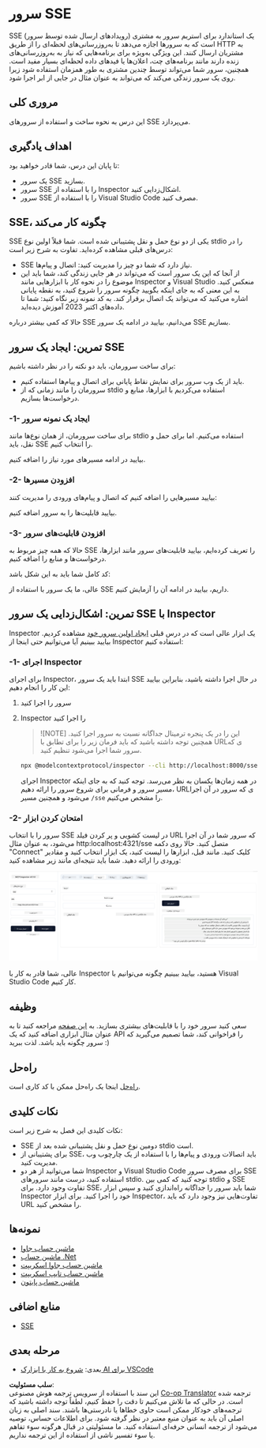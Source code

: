 <!--
CO_OP_TRANSLATOR_METADATA:
{
  "original_hash": "0a8086dc4bf89448f83e7936db972c42",
  "translation_date": "2025-05-17T11:26:44+00:00",
  "source_file": "03-GettingStarted/05-sse-server/README.md",
  "language_code": "fa"
}
-->
# سرور SSE

SSE (رویدادهای ارسال شده توسط سرور) یک استاندارد برای استریم سرور به مشتری است که به سرورها اجازه می‌دهد تا به‌روزرسانی‌های لحظه‌ای را از طریق HTTP به مشتریان ارسال کنند. این ویژگی به‌ویژه برای برنامه‌هایی که نیاز به به‌روزرسانی‌های زنده دارند مانند برنامه‌های چت، اعلان‌ها یا فیدهای داده لحظه‌ای بسیار مفید است. همچنین، سرور شما می‌تواند توسط چندین مشتری به طور همزمان استفاده شود زیرا روی یک سرور زندگی می‌کند که می‌تواند به عنوان مثال در جایی از ابر اجرا شود.

## مروری کلی

این درس به نحوه ساخت و استفاده از سرورهای SSE می‌پردازد.

## اهداف یادگیری

تا پایان این درس، شما قادر خواهید بود:

- یک سرور SSE بسازید.
- سرور SSE را با استفاده از Inspector اشکال‌زدایی کنید.
- سرور SSE را با استفاده از Visual Studio Code مصرف کنید.

## SSE، چگونه کار می‌کند

SSE یکی از دو نوع حمل و نقل پشتیبانی شده است. شما قبلاً اولین نوع stdio را در درس‌های قبلی مشاهده کرده‌اید. تفاوت به شرح زیر است:

- SSE نیاز دارد که شما دو چیز را مدیریت کنید: اتصال و پیام‌ها.
- از آنجا که این یک سرور است که می‌تواند در هر جایی زندگی کند، شما باید این موضوع را در نحوه کار با ابزارهایی مانند Inspector و Visual Studio منعکس کنید. به این معنی که به جای اینکه بگویید چگونه سرور را شروع کنید، به نقطه پایانی اشاره می‌کنید که می‌تواند یک اتصال برقرار کند. به کد نمونه زیر نگاه کنید:
شما تا داده‌های اکتبر 2023 آموزش دیده‌اید.

حالا که کمی بیشتر درباره SSE می‌دانیم، بیایید در ادامه یک سرور SSE بسازیم.

## تمرین: ایجاد یک سرور SSE

برای ساخت سرورمان، باید دو نکته را در نظر داشته باشیم:

- باید از یک وب سرور برای نمایش نقاط پایانی برای اتصال و پیام‌ها استفاده کنیم.
- سرورمان را مانند زمانی که از stdio استفاده می‌کردیم با ابزارها، منابع و درخواست‌ها بسازیم.

### -1- ایجاد یک نمونه سرور

برای ساخت سرورمان، از همان نوع‌ها مانند stdio استفاده می‌کنیم. اما برای حمل و نقل، باید SSE را انتخاب کنیم.

بیایید در ادامه مسیرهای مورد نیاز را اضافه کنیم.

### -2- افزودن مسیرها

بیایید مسیرهایی را اضافه کنیم که اتصال و پیام‌های ورودی را مدیریت کنند:

بیایید قابلیت‌ها را به سرور اضافه کنیم.

### -3- افزودن قابلیت‌های سرور

حالا که همه چیز مربوط به SSE را تعریف کرده‌ایم، بیایید قابلیت‌های سرور مانند ابزارها، درخواست‌ها و منابع را اضافه کنیم.

کد کامل شما باید به این شکل باشد:

عالی، ما یک سرور با استفاده از SSE داریم، بیایید در ادامه آن را آزمایش کنیم.

## تمرین: اشکال‌زدایی یک سرور SSE با Inspector

Inspector یک ابزار عالی است که در درس قبلی [ایجاد اولین سرور خود](/03-GettingStarted/01-first-server/README.md) مشاهده کردیم. بیایید ببینیم آیا می‌توانیم حتی اینجا از Inspector استفاده کنیم:

### -1- اجرای Inspector

برای اجرای Inspector، ابتدا باید یک سرور SSE در حال اجرا داشته باشید، بنابراین بیایید این کار را انجام دهیم:

1. سرور را اجرا کنید

1. Inspector را اجرا کنید

    > ![NOTE]
    > این را در یک پنجره ترمینال جداگانه نسبت به سرور اجرا کنید. همچنین توجه داشته باشید که باید فرمان زیر را برای تطابق با URLی که سرور شما اجرا می‌شود تنظیم کنید.

    ```sh
    npx @modelcontextprotocol/inspector --cli http://localhost:8000/sse --method tools/list
    ```

    اجرای Inspector در همه زمان‌ها یکسان به نظر می‌رسد. توجه کنید که به جای اینکه مسیر سرور و فرمانی برای شروع سرور را ارائه دهیم، URLی که سرور در آن اجرا می‌شود و همچنین مسیر `/sse` را مشخص می‌کنیم.

### -2- امتحان کردن ابزار

سرور را با انتخاب SSE در لیست کشویی و پر کردن فیلد URL که سرور شما در آن اجرا می‌شود، به عنوان مثال http:localhost:4321/sse متصل کنید. حالا روی دکمه "Connect" کلیک کنید. مانند قبل، ابزارها را لیست کنید، یک ابزار انتخاب کنید و مقادیر ورودی را ارائه دهید. شما باید نتیجه‌ای مانند زیر مشاهده کنید:

![سرور SSE در حال اجرا در Inspector](../../../../translated_images/sse-inspector.12861eb95abecbfc82610f480b55901524fed1a6aca025bb948e09e882c48428.fa.png)

عالی، شما قادر به کار با Inspector هستید، بیایید ببینیم چگونه می‌توانیم با Visual Studio Code کار کنیم.

## وظیفه

سعی کنید سرور خود را با قابلیت‌های بیشتری بسازید. به [این صفحه](https://api.chucknorris.io/) مراجعه کنید تا به عنوان مثال ابزاری اضافه کنید که یک API را فراخوانی کند، شما تصمیم می‌گیرید که سرور چگونه باید باشد. لذت ببرید :)

## راه‌حل

[راه‌حل](./solution/README.md) اینجا یک راه‌حل ممکن با کد کاری است.

## نکات کلیدی

نکات کلیدی این فصل به شرح زیر است:

- SSE دومین نوع حمل و نقل پشتیبانی شده بعد از stdio است.
- برای پشتیبانی از SSE، باید اتصالات ورودی و پیام‌ها را با استفاده از یک چارچوب وب مدیریت کنید.
- شما می‌توانید از هر دو Inspector و Visual Studio Code برای مصرف سرور SSE استفاده کنید، درست مانند سرورهای stdio. توجه کنید که کمی بین stdio و SSE تفاوت وجود دارد. برای SSE، شما باید سرور را جداگانه راه‌اندازی کنید و سپس ابزار Inspector خود را اجرا کنید. برای ابزار Inspector، تفاوت‌هایی نیز وجود دارد که باید URL را مشخص کنید.

## نمونه‌ها

- [ماشین حساب جاوا](../samples/java/calculator/README.md)
- [ماشین حساب .Net](../../../../03-GettingStarted/samples/csharp)
- [ماشین حساب جاوا اسکریپت](../samples/javascript/README.md)
- [ماشین حساب تایپ اسکریپت](../samples/typescript/README.md)
- [ماشین حساب پایتون](../../../../03-GettingStarted/samples/python)

## منابع اضافی

- [SSE](https://developer.mozilla.org/en-US/docs/Web/API/Server-sent_events)

## مرحله بعدی

- بعدی: [شروع به کار با ابزارک AI برای VSCode](/03-GettingStarted/06-aitk/README.md)

**سلب مسئولیت**:  
این سند با استفاده از سرویس ترجمه هوش مصنوعی [Co-op Translator](https://github.com/Azure/co-op-translator) ترجمه شده است. در حالی که ما تلاش می‌کنیم تا دقت را حفظ کنیم، لطفاً توجه داشته باشید که ترجمه‌های خودکار ممکن است حاوی خطاها یا نادرستی‌ها باشند. سند اصلی به زبان اصلی آن باید به عنوان منبع معتبر در نظر گرفته شود. برای اطلاعات حساس، توصیه می‌شود از ترجمه انسانی حرفه‌ای استفاده کنید. ما مسئولیتی در قبال هرگونه سوء تفاهم یا سوء تفسیر ناشی از استفاده از این ترجمه نداریم.